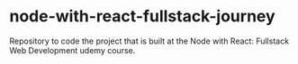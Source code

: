 # node-with-react-fullstack-journey
Repository to code the project that is built at the Node with React: Fullstack Web Development udemy course.
